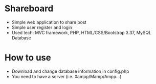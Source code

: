 # Shareboard
- Simple web application to share post
- Simple user register and login
- Used tech: MVC framework, PHP, HTML/CSS/Bootstrap 3.37, MySQL Database

# How to use
- Download and change database information in config.php
- You need to have a server (i.e. Xampp/Mamp/Ampp...)
